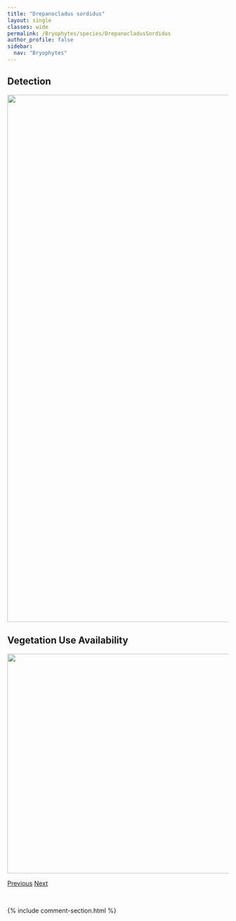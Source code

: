 ```yaml
---
title: "Drepanocladus sordidus"
layout: single
classes: wide
permalink: /Bryophytes/species/DrepanocladusSordidus
author_profile: false
sidebar:
  nav: "Bryophytes"
---
```


<h2>Detection</h2>

<a href="https://drive.google.com/uc?export=view&id=1QEU2XS8l0BogHUZynm6zBeWtnUTpRini">
<img src="https://drive.google.com/uc?export=view&id=1QEU2XS8l0BogHUZynm6zBeWtnUTpRini" height = "1200" width = "800">
</a>


<h2>Vegetation Use Availability</h2>

<a href="https://drive.google.com/uc?export=view&id=1jjpyP-jKJjNdivYgtJy2DwG0mYvxq7DO">
<img src="https://drive.google.com/uc?export=view&id=1jjpyP-jKJjNdivYgtJy2DwG0mYvxq7DO" height = "500" width = "1000">
</a>


<a href="/DevelopmentWebsite/Bryophytes/species/DrepanocladusPolygamus" class="pagination--pager" title="Drepanocladus polygamus">Previous</a> <a href="/DevelopmentWebsite/Bryophytes/species/EncalyptaAlpina" class="pagination--pager" title="Encalypta alpina">Next</a>

<p>&nbsp;</p>

{% include comment-section.html %}
